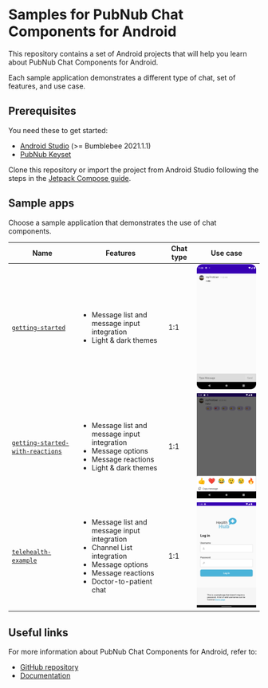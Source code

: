 # Samples for PubNub Chat Components for Android

This repository contains a set of Android projects that will help you learn about PubNub Chat
Components for Android.

Each sample application demonstrates a different type of chat, set of features, and use case.

## Prerequisites

You need these to get started:

* [Android Studio](https://developer.android.com/studio/preview) (>= Bumblebee 2021.1.1)
* [PubNub Keyset](https://dashboard.pubnub.com/)

Clone this repository or import the project from Android Studio following the steps in
the [Jetpack Compose guide](https://developer.android.com/jetpack/compose/setup#sample).

## Sample apps

Choose a sample application that demonstrates the use of chat components.

| Name | Features | Chat type | Use case |
|-----|---------|---------|---------|
| [`getting-started`](getting-started/) | <br><ul><li>Message list and message input integration</li><li>Light & dark themes</li></ul></br> | 1:1 | <img src="/assets/getting-started-android-app.png" alt="Getting Started app for Android" style="width:300px"/> |
| [`getting-started-with-reactions`](getting-started-with-reactions/) | <br><ul><li>Message list and message input integration</li><li>Message options</li><li>Message reactions</li><li>Light & dark themes</li></ul></br> | 1:1 | <img src="/assets/getting-started-with-reactions.png" alt="Getting Started app for Android" style="width:300px"/> |
| [`telehealth-example`](telehealth-example/) | <br><ul><li>Message list and message input integration</li><li>Channel List integration</li><li>Message options</li><li>Message reactions</li><li>Doctor-to-patient chat</li></ul></br> | 1:1 | <img src="/assets/telehealth-example.png" alt="Getting Started app for Android" style="width:300px"/> |

## Useful links

For more information about PubNub Chat Components for Android, refer to:

* [GitHub repository](https://github.com/pubnub/chat-components-android/blob/master/README.md)
* [Documentation](https://www.pubnub.com/docs/chat/components/android/get-started-android)

